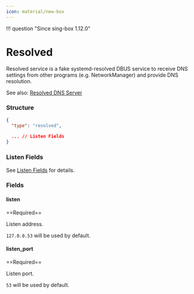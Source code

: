```yaml
---
icon: material/new-box
---
```


!!! question "Since sing-box 1.12.0"

# Resolved

Resolved service is a fake systemd-resolved DBUS service to receive DNS settings from other programs
(e.g. NetworkManager) and provide DNS resolution.

See also: [Resolved DNS Server](/configuration/dns/server/resolved/)

### Structure

```json
{
  "type": "resolved",
  
  ... // Listen Fields
}
```

### Listen Fields

See [Listen Fields](/configuration/shared/listen/) for details.

### Fields

#### listen

==Required==

Listen address.

`127.0.0.53` will be used by default.

#### listen_port

==Required==

Listen port.

`53` will be used by default.
